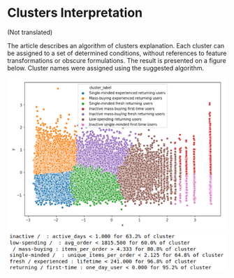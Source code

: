 # Clusters Interpretation
(Not translated)

The article describes an algorithm of clusters explanation. Each cluster can be assigned to a set of determined conditions, without references to feature transformations or obscure formulations.
The result is presented on a figure below. Cluster names were assigned using the suggested algorithm.

![](images/cluster-vis.png)
![](images/rule-names.png)
